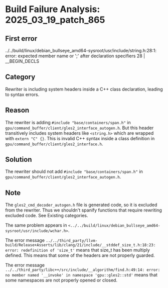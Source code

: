 # Build Failure Analysis: 2025_03_19_patch_865

## First error

../../build/linux/debian_bullseye_amd64-sysroot/usr/include/string.h:28:1: error: expected member name or ';' after declaration specifiers
   28 | __BEGIN_DECLS

## Category
Rewriter is including system headers inside a C++ class declaration, leading to syntax errors.

## Reason
The rewriter is adding `#include "base/containers/span.h"` in `gpu/command_buffer/client/gles2_interface_autogen.h`. But this header transitively includes system headers like `<string.h>` which are wrapped with `extern "C" {}`. This is invalid C++ syntax inside a class definition in `gpu/command_buffer/client/gles2_interface.h`.

## Solution
The rewriter should not add `#include "base/containers/span.h"` in `gpu/command_buffer/client/gles2_interface_autogen.h`.

## Note
The `gles2_cmd_decoder_autogen.h` file is generated code, so it is excluded from the rewriter. Thus we shouldn't spanify functions that require rewriting excluded code. See Existing categories.

The same problem appears in `<../../build/linux/debian_bullseye_amd64-sysroot/usr/include/wchar.h>`.

The error message `../../third_party/llvm-build/Release+Asserts/lib/clang/21/include/__stddef_size_t.h:18:23: error: redefinition of 'size_t'` means that size_t has been multiply defined. This means that some of the headers are not properly guarded.

The error message `../../third_party/libc++/src/include/__algorithm/find.h:49:14: error: no member named '__invoke' in namespace 'gpu::gles2::std'` means that some namespaces are not properly opened or closed.